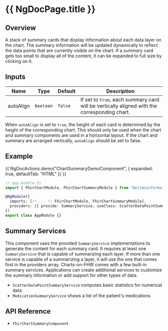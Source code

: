 # {{ NgDocPage.title }}

## Overview

A stack of summary cards that display information about each data layer on the chart. The summary information will be updated dynamically to reflect the data points that are currently visible on the chart. If a summary card gets too small to display all of the content, it can be expanded to full size by clicking on it.

## Inputs

| Name      | Type      | Default | Description                                                                                  |
| --------- | --------- | ------- | -------------------------------------------------------------------------------------------- |
| autoAlign | `boolean` | `false` | If set to `true`, each summary card will be vertically aligned with the corresponding chart. |

When `autoAlign` is set to `true`, the height of each card is determined by the height of the corresponding chart.
This should only be used when the chart and summary components are used in a horizontal layout.
If the chart and summary are arranged vertically, `autoAlign` should be set to false.

## Example

{{ NgDocActions.demo("ChartSummaryDemoComponent", { expanded: true, defaultTab: "HTML" }) }}

```ts
// app.module.ts
import { FhirChartModule, FhirChartSummaryModule } from "@elimuinformatics/ngx-charts-on-fhir";

@NgModule({
  imports: [/* ... */ FhirChartModule, FhirChartSummaryModule],
  providers: [{ provide: SummaryService, useClass: ScatterDataPointSummaryService, multi: true }],
})
export class AppModule {}
```

## Summary Services

This component uses the provided `SummaryService` implementations to generate the content for each summary card. It requires at least one `SummaryService` that is capable of summarizing each layer. If more than one service is capable of a summarizing a layer, it will use the one that comes first in the providers array. Charts-on-FHIR comes with a few built-in summary services. Applications can create additional services to customize the summary information or add support for other types of data.

- `ScatterDataPointSummaryService` computes basic statistics for numerical data
- `MedicationSummaryService` shows a list of the patient's medications

## API Reference

- `FhirChartSummaryComponent`
